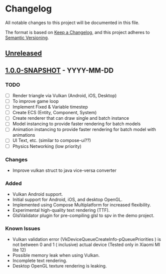 # Changelog

All notable changes to this project will be documented in this file.

The format is based on [Keep a Changelog](https://keepachangelog.com/en/1.0.0/),
and this project adheres to [Semantic Versioning](https://semver.org/spec/v2.0.0.html).

## [Unreleased]

## [1.0.0-SNAPSHOT] - YYYY-MM-DD

### TODO

- [ ] Render triangle via Vulkan (Android, iOS, Desktop)
- [ ] To improve game loop
- [ ] Implement Fixed & Variable timestep
- [ ] Create ECS (Entity, Component, System)
- [ ] Create renderer that can draw single and batch instance
- [ ] Model instancing to provide faster rendering for batch models
- [ ] Animation instancing to provide faster rendering for batch model with animations
- [ ] UI Text, etc. (similar to compose-ui??)
- [ ] Physics Networking (low priority)

### Changes

- Improve vulkan struct to java vice-versa converter

### Added

- Vulkan Android support.
- Initial support for Android, iOS, and desktop OpenGL.
- Implemented using Compose Multiplatform for increased flexibility.
- Experimental high-quality text rendering (TTF).
- GlslValidator plugin for pre-compiling glsl to spv in the demo project.

### Known Issues

- Vulkan validation error (VkDeviceQueueCreateInfo-pQueuePriorities ) is not between 0 and 1 (
  inclusive) actual device (Tested only in Xiaomi MI lite 12)
- Possible memory leak when using Vulkan.
- Incomplete text rendering.
- Desktop OpenGL texture rendering is leaking.

[unreleased]: https://github.com/ronjunevaldoz/awake/compare/v1.0.0...HEAD

[1.0.0-SNAPSHOT]: https://github.com/ronjunevaldoz/awake/compare/v0.0.1...v0.0.2
